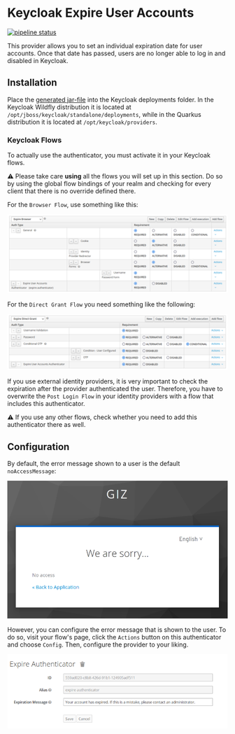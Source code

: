 # Keycloak Expire User Accounts

[![pipeline status](https://rechenknecht.net/giz/keycloak/expire-user-accounts/badges/main/pipeline.svg)](https://rechenknecht.net/giz/keycloak/expire-user-accounts/-/commits/main)

This provider allows you to set an individual expiration date for user accounts.
Once that date has passed, users are no longer able to log in and disabled in Keycloak.

## Installation

Place the [generated jar-file](https://rechenknecht.net/giz/keycloak/expire-user-accounts/-/jobs/artifacts/master/download?job=build-jar) into the Keycloak deployments folder.
In the Keycloak Wildfly distribution it is located at `/opt/jboss/keycloak/standalone/deployments`, while in the Quarkus distribution it is located at `/opt/keycloak/providers`.

### Keycloak Flows

To actually use the authenticator, you must activate it in your Keycloak flows.

⚠ Please take care **using** all the flows you will set up in this section. Do so by using the global flow bindings of your realm and checking for every client that there is no override defined there.

For the `Browser Flow`, use something like this:

![Default authentication flow, modified for the expire-user-account authenticator](docs/browser-auth-flow.png)

For the `Direct Grant Flow` you need something like the following:

![Direct grant flow](docs/direct-grant-flow.png)

If you use external identity providers, it is very important to check the expiration after the provider authenticated the user. Therefore, you have to overwrite the `Post Login Flow` in your identity providers with a flow that includes this authenticator.

⚠ If you use any other flows, check whether you need to add this authenticator there as well.

## Configuration

By default, the error message shown to a user is the default `noAccessMessage`:

![No access message shown](docs/failed-login.png)

However, you can configure the error message that is shown to the user.
To do so, visit your flow's page, click the `Actions` button on this authenticator and choose `Config`.
Then, configure the provider to your liking.

![Configuration of this authenticator](docs/configuration.png)
